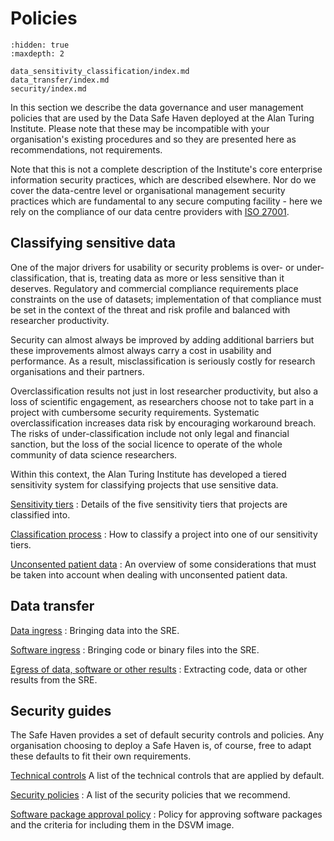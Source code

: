 # Policies

```{toctree}
:hidden: true
:maxdepth: 2

data_sensitivity_classification/index.md
data_transfer/index.md
security/index.md
```

In this section we describe the data governance and user management policies that are used by the Data Safe Haven deployed at the Alan Turing Institute.
Please note that these may be incompatible with your organisation's existing procedures and so they are presented here as recommendations, not requirements.

Note that this is not a complete description of the Institute's core enterprise information security practices, which are described elsewhere.
Nor do we cover the data-centre level or organisational management security practices which are fundamental to any secure computing facility - here we rely on the compliance of our data centre providers with [ISO 27001](https://www.iso.org/isoiec-27001-information-security.html).

## Classifying sensitive data

One of the major drivers for usability or security problems is over- or under-classification, that is, treating data as more or less sensitive than it deserves.
Regulatory and commercial compliance requirements place constraints on the use of datasets; implementation of that compliance must be set in the context of the threat and risk profile and balanced with researcher productivity.

Security can almost always be improved by adding additional barriers but these improvements almost always carry a cost in usability and performance.
As a result, misclassification is seriously costly for research organisations and their partners.

Overclassification results not just in lost researcher productivity, but also a loss of scientific engagement, as researchers choose not to take part in a project with cumbersome security requirements.
Systematic overclassification increases data risk by encouraging workaround breach.
The risks of under-classification include not only legal and financial sanction, but the loss of the social licence to operate of the whole community of data science researchers.

Within this context, the Alan Turing Institute has developed a tiered sensitivity system for classifying projects that use sensitive data.

[Sensitivity tiers](data_sensitivity_classification/sensitivity_tiers.md)
: Details of the five sensitivity tiers that projects are classified into.

[Classification process](data_sensitivity_classification/classification_process.md)
: How to classify a project into one of our sensitivity tiers.

[Unconsented patient data](data_sensitivity_classification/unconsented_data.md)
: An overview of some considerations that must be taken into account when dealing with unconsented patient data.

## Data transfer

[Data ingress](data_transfer/data_ingress.md)
: Bringing data into the SRE.

[Software ingress](data_transfer/software_ingress.md)
: Bringing code or binary files into the SRE.

[Egress of data, software or other results](data_transfer/egress.md)
: Extracting code, data or other results from the SRE.

## Security guides

The Safe Haven provides a set of default security controls and policies.
Any organisation choosing to deploy a Safe Haven is, of course, free to adapt these defaults to fit their own requirements.

[Technical controls](security/technical_controls.md)
A list of the technical controls that are applied by default.

[Security policies](security/security_policies.md)
: A list of the security policies that we recommend.

[Software package approval policy](security/software_package_approval_policy.md)
: Policy for approving software packages and the criteria for including them in the DSVM image.
